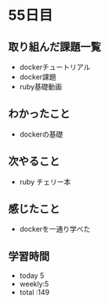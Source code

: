 # 55日目
## 取り組んだ課題一覧
- dockerチュートリアル
- docker課題
- ruby基礎動画
## わかったこと
- dockerの基礎
## 次やること
- ruby チェリー本
## 感じたこと
- dockerを一通り学べた
## 学習時間
- today 5
- weekly:5
- total :149
